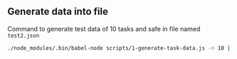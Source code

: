 ## Generate data into file

Command to generate test data of 10 tasks and safe in file named `test2.json`
```bash
./node_modules/.bin/babel-node scripts/1-generate-task-data.js -n 10 | json_pp > test2.json
```
